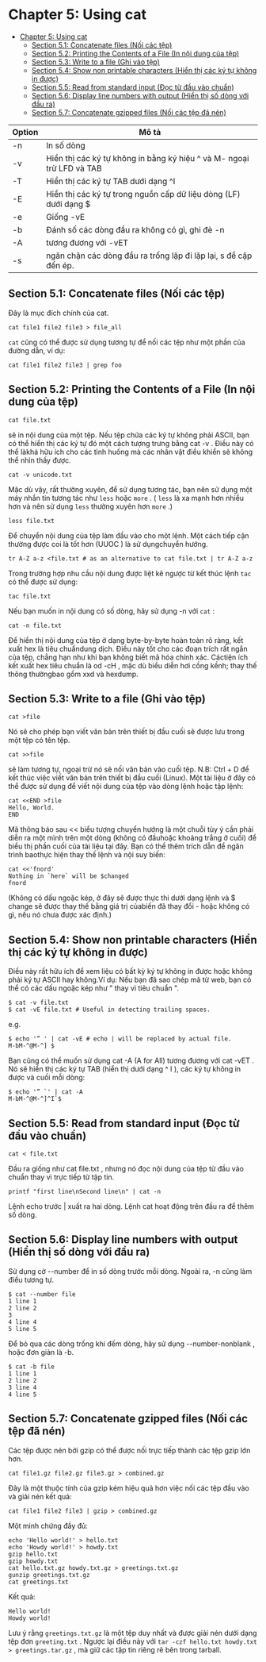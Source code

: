 # Chapter 5: Using cat

- [Chapter 5: Using cat](#chapter-5-using-cat)
  - [Section 5.1: Concatenate files (Nối các tệp)](#section-51-concatenate-files-nối-các-tệp)
  - [Section 5.2: Printing the Contents of a File (In nội dung của tệp)](#section-52-printing-the-contents-of-a-file-in-nội-dung-của-tệp)
  - [Section 5.3: Write to a file (Ghi vào tệp)](#section-53-write-to-a-file-ghi-vào-tệp)
  - [Section 5.4: Show non printable characters (Hiển thị các ký tự không in được)](#section-54-show-non-printable-characters-hiển-thị-các-ký-tự-không-in-được)
  - [Section 5.5: Read from standard input (Đọc từ đầu vào chuẩn)](#section-55-read-from-standard-input-đọc-từ-đầu-vào-chuẩn)
  - [Section 5.6: Display line numbers with output (Hiển thị số dòng với đầu ra)](#section-56-display-line-numbers-with-output-hiển-thị-số-dòng-với-đầu-ra)
  - [Section 5.7: Concatenate gzipped files (Nối các tệp đã nén)](#section-57-concatenate-gzipped-files-nối-các-tệp-đã-nén)

|Option|Mô tả|
|---|---|
-n| In số dòng
-v| Hiển thị các ký tự không in bằng ký hiệu ^ và M- ngoại trừ LFD và TAB
-T|Hiển thị các ký tự TAB dưới dạng ^I
-E|Hiển thị các ký tự trong nguồn cấp dữ liệu dòng (LF) dưới dạng $
-e|Giống -vE
-b|Đánh số các dòng đầu ra không có gì, ghi đè -n
-A|tương đương với -vET
-s|ngăn chặn các dòng đầu ra trống lặp đi lặp lại, s đề cập đến ép.|

## Section 5.1: Concatenate files (Nối các tệp)
Đây là mục đích chính của cat.
```
cat file1 file2 file3 > file_all
```

```cat``` cũng có thể được sử dụng tương tự để nối các tệp như một phần của đường dẫn, ví dụ:

```
cat file1 file2 file3 | grep foo
```

## Section 5.2: Printing the Contents of a File (In nội dung của tệp)


```cat file.txt```

sẽ in nội dung của một tệp.
Nếu tệp chứa các ký tự không phải ASCII, bạn có thể hiển thị các ký tự đó một cách tượng trưng bằng cat -v . Điều này có thể làkhá hữu ích cho các tình huống mà các nhân vật điều khiển sẽ không thể nhìn thấy được.

```cat -v unicode.txt```

Mặc dù vậy, rất thường xuyên, để sử dụng tương tác, bạn nên sử dụng một máy nhắn tin tương tác như `less` hoặc `more` . ( `less` là xa mạnh hơn nhiều hơn và nên sử dụng `less` thường xuyên hơn `more` .)

```less file.txt```

Để chuyển nội dung của tệp làm đầu vào cho một lệnh. Một cách tiếp cận thường được coi là tốt hơn (UUOC ) là sử dụngchuyển hướng.

```tr A-Z a-z <file.txt # as an alternative to cat file.txt | tr A-Z a-z```

Trong trường hợp nhu cầu nội dung được liệt kê ngược từ kết thúc lệnh `tac` có thể được sử dụng:

```tac file.txt```

Nếu bạn muốn in nội dung có số dòng, hãy sử dụng -n với `cat` :

```cat -n file.txt```

Để hiển thị nội dung của tệp ở dạng byte-by-byte hoàn toàn rõ ràng, kết xuất hex là tiêu chuẩndung dịch. Điều này tốt cho các đoạn trích rất ngắn của tệp, chẳng hạn như khi bạn không biết mã hóa chính xác. Cáctiện ích kết xuất hex tiêu chuẩn là od -cH , mặc dù biểu diễn hơi cồng kềnh; thay thế thông thườngbao gồm xxd và hexdump.



## Section 5.3: Write to a file (Ghi vào tệp)


```cat >file```

Nó sẽ cho phép bạn viết văn bản trên thiết bị đầu cuối sẽ được lưu trong một tệp có tên tệp.

```cat >>file```

sẽ làm tương tự, ngoại trừ nó sẽ nối văn bản vào cuối tệp.
N.B:  Ctrl + D để kết thúc việc viết văn bản trên thiết bị đầu cuối (Linux). 
Một tài liệu ở đây có thể được sử dụng để viết nội dung của tệp vào dòng lệnh hoặc tập lệnh:

```
cat <<END >file
Hello, World.
END
```


Mã thông báo sau << biểu tượng chuyển hướng là một chuỗi tùy ý cần phải diễn ra một mình trên một dòng (không có đầuhoặc khoảng trắng ở cuối) để biểu thị phần cuối của tài liệu tại đây. Bạn có thể thêm trích dẫn để ngăn trình baothực hiện thay thế lệnh và nội suy biến:
```
cat <<'fnord'
Nothing in `here` will be $changed
fnord
```

(Không có dấu ngoặc kép, ở đây sẽ được thực thi dưới dạng lệnh và $ change sẽ được thay thế bằng giá trị củabiến đã thay đổi - hoặc không có gì, nếu nó chưa được xác định.)

## Section 5.4: Show non printable characters (Hiển thị các ký tự không in được)

Điều này rất hữu ích để xem liệu có bất kỳ ký tự không in được hoặc không phải ký tự ASCII hay không.Ví dụ: Nếu bạn đã sao chép mã từ web, bạn có thể có các dấu ngoặc kép như " thay vì tiêu chuẩn ".

```
$ cat -v file.txt
$ cat -vE file.txt # Useful in detecting trailing spaces.
```

e.g.

```
$ echo '” ' | cat -vE # echo | will be replaced by actual file.
M-bM-^@M-^] $
```
Bạn cũng có thể muốn sử dụng cat -A (A for All) tương đương với cat -vET . Nó sẽ hiển thị các ký tự TAB (hiển thị dưới dạng ^ I ), các ký tự không in được và cuối mỗi dòng:

```
$ echo '” `' | cat -A
M-bM-^@M-^]^I`$
```

## Section 5.5: Read from standard input (Đọc từ đầu vào chuẩn)

```cat < file.txt```

Đầu ra giống như cat file.txt , nhưng nó đọc nội dung của tệp từ đầu vào chuẩn thay vì trực tiếp từ tập tin.

```printf "first line\nSecond line\n" | cat -n```

Lệnh echo trước | xuất ra hai dòng. Lệnh cat hoạt động trên đầu ra để thêm số dòng.

## Section 5.6: Display line numbers with output (Hiển thị số dòng với đầu ra)

Sử dụng cờ --number để in số dòng trước mỗi dòng. Ngoài ra, -n cũng làm điều tương tự.

```
$ cat --number file
1 line 1
2 line 2
3
4 line 4
5 line 5
```

Để bỏ qua các dòng trống khi đếm dòng, hãy sử dụng --number-nonblank , hoặc đơn giản là -b.

```
$ cat -b file
1 line 1
2 line 2
3 line 4
4 line 5
```

## Section 5.7: Concatenate gzipped files (Nối các tệp đã nén)

Các tệp được nén bởi gzip có thể được nối trực tiếp thành các tệp gzip lớn hơn.

```cat file1.gz file2.gz file3.gz > combined.gz```

Đây là một thuộc tính của gzip kém hiệu quả hơn việc nối các tệp đầu vào và giải nén kết quả:

```cat file1 file2 file3 | gzip > combined.gz```

Một minh chứng đầy đủ:
```
echo 'Hello world!' > hello.txt
echo 'Howdy world!' > howdy.txt
gzip hello.txt
gzip howdy.txt
cat hello.txt.gz howdy.txt.gz > greetings.txt.gz
gunzip greetings.txt.gz
cat greetings.txt
```

Kết quả:
```
Hello world!
Howdy world!
```

Lưu ý rằng `greetings.txt.gz` là một tệp duy nhất và được giải nén dưới dạng tệp đơn ``greeting.txt`` . Ngược lại điều này với  `tar -czf hello.txt howdy.txt > greetings.tar.gz` , mà giữ các tập tin riêng rẽ bên trong tarball.
